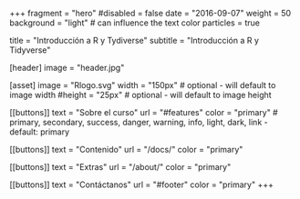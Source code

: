 +++
fragment = "hero"
#disabled = false
date = "2016-09-07"
weight = 50
background = "light" # can influence the text color
particles = true

title = "Introducción a R y Tydiverse"
subtitle = "Introducción a R y Tidyverse"

[header]
  image = "header.jpg"

[asset]
  image = "Rlogo.svg"
  width = "150px" # optional - will default to image width
  #height = "25px" # optional - will default to image height

[[buttons]]
  text = "Sobre el curso"
  url = "#features"
  color = "primary" # primary, secondary, success, danger, warning, info, light, dark, link - default: primary

[[buttons]]
  text = "Contenido"
  url = "/docs/"
  color = "primary"

[[buttons]]
  text = "Extras"
  url = "/about/"
  color = "primary"
  
[[buttons]]
  text = "Contáctanos"
  url = "#footer"
  color = "primary"
+++
